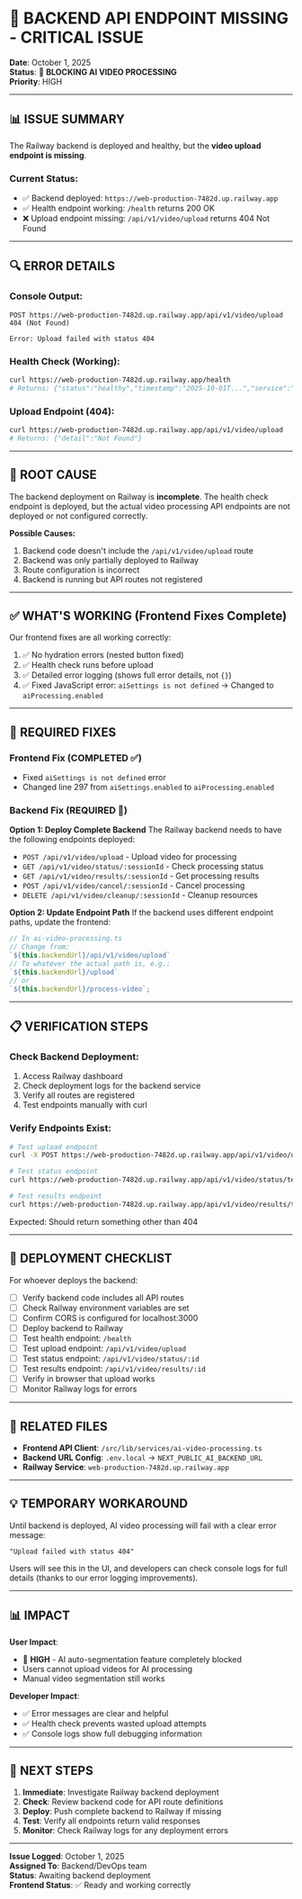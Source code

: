 # 🚨 BACKEND API ENDPOINT MISSING - CRITICAL ISSUE

**Date**: October 1, 2025  
**Status**: 🔴 **BLOCKING AI VIDEO PROCESSING**  
**Priority**: HIGH

---

## 📊 ISSUE SUMMARY

The Railway backend is deployed and healthy, but the **video upload endpoint is missing**.

### Current Status:

- ✅ Backend deployed: `https://web-production-7482d.up.railway.app`
- ✅ Health endpoint working: `/health` returns 200 OK
- ❌ Upload endpoint missing: `/api/v1/video/upload` returns 404 Not Found

---

## 🔍 ERROR DETAILS

### Console Output:

```
POST https://web-production-7482d.up.railway.app/api/v1/video/upload 404 (Not Found)

Error: Upload failed with status 404
```

### Health Check (Working):

```bash
curl https://web-production-7482d.up.railway.app/health
# Returns: {"status":"healthy","timestamp":"2025-10-01T...","service":"Dojo Backend - Video Processing API","version":"1.0.0","environment":"production"}
```

### Upload Endpoint (404):

```bash
curl https://web-production-7482d.up.railway.app/api/v1/video/upload
# Returns: {"detail":"Not Found"}
```

---

## 🎯 ROOT CAUSE

The backend deployment on Railway is **incomplete**. The health check endpoint is deployed, but the actual video processing API endpoints are not deployed or not configured correctly.

**Possible Causes:**

1. Backend code doesn't include the `/api/v1/video/upload` route
2. Backend was only partially deployed to Railway
3. Route configuration is incorrect
4. Backend is running but API routes not registered

---

## ✅ WHAT'S WORKING (Frontend Fixes Complete)

Our frontend fixes are all working correctly:

1. ✅ No hydration errors (nested button fixed)
2. ✅ Health check runs before upload
3. ✅ Detailed error logging (shows full error details, not `{}`)
4. ✅ Fixed JavaScript error: `aiSettings is not defined` → Changed to `aiProcessing.enabled`

---

## 🔧 REQUIRED FIXES

### Frontend Fix (COMPLETED ✅)

- Fixed `aiSettings is not defined` error
- Changed line 297 from `aiSettings.enabled` to `aiProcessing.enabled`

### Backend Fix (REQUIRED 🚨)

**Option 1: Deploy Complete Backend**
The Railway backend needs to have the following endpoints deployed:

- `POST /api/v1/video/upload` - Upload video for processing
- `GET /api/v1/video/status/:sessionId` - Check processing status
- `GET /api/v1/video/results/:sessionId` - Get processing results
- `POST /api/v1/video/cancel/:sessionId` - Cancel processing
- `DELETE /api/v1/video/cleanup/:sessionId` - Cleanup resources

**Option 2: Update Endpoint Path**
If the backend uses different endpoint paths, update the frontend:

```typescript
// In ai-video-processing.ts
// Change from:
`${this.backendUrl}/api/v1/video/upload`
// To whatever the actual path is, e.g.:
`${this.backendUrl}/upload`
// or
`${this.backendUrl}/process-video`;
```

---

## 📋 VERIFICATION STEPS

### Check Backend Deployment:

1. Access Railway dashboard
2. Check deployment logs for the backend service
3. Verify all routes are registered
4. Test endpoints manually with curl

### Verify Endpoints Exist:

```bash
# Test upload endpoint
curl -X POST https://web-production-7482d.up.railway.app/api/v1/video/upload

# Test status endpoint
curl https://web-production-7482d.up.railway.app/api/v1/video/status/test-id

# Test results endpoint
curl https://web-production-7482d.up.railway.app/api/v1/video/results/test-id
```

Expected: Should return something other than 404

---

## 🚀 DEPLOYMENT CHECKLIST

For whoever deploys the backend:

- [ ] Verify backend code includes all API routes
- [ ] Check Railway environment variables are set
- [ ] Confirm CORS is configured for localhost:3000
- [ ] Deploy backend to Railway
- [ ] Test health endpoint: `/health`
- [ ] Test upload endpoint: `/api/v1/video/upload`
- [ ] Test status endpoint: `/api/v1/video/status/:id`
- [ ] Test results endpoint: `/api/v1/video/results/:id`
- [ ] Verify in browser that upload works
- [ ] Monitor Railway logs for errors

---

## 🔗 RELATED FILES

- **Frontend API Client**: `/src/lib/services/ai-video-processing.ts`
- **Backend URL Config**: `.env.local` → `NEXT_PUBLIC_AI_BACKEND_URL`
- **Railway Service**: `web-production-7482d.up.railway.app`

---

## 💡 TEMPORARY WORKAROUND

Until backend is deployed, AI video processing will fail with a clear error message:

```
"Upload failed with status 404"
```

Users will see this in the UI, and developers can check console logs for full details (thanks to our error logging improvements).

---

## 📊 IMPACT

**User Impact**:

- 🔴 **HIGH** - AI auto-segmentation feature completely blocked
- Users cannot upload videos for AI processing
- Manual video segmentation still works

**Developer Impact**:

- ✅ Error messages are clear and helpful
- ✅ Health check prevents wasted upload attempts
- ✅ Console logs show full debugging information

---

## 🎯 NEXT STEPS

1. **Immediate**: Investigate Railway backend deployment
2. **Check**: Review backend code for API route definitions
3. **Deploy**: Push complete backend to Railway if missing
4. **Test**: Verify all endpoints return valid responses
5. **Monitor**: Check Railway logs for any deployment errors

---

**Issue Logged**: October 1, 2025  
**Assigned To**: Backend/DevOps team  
**Status**: Awaiting backend deployment  
**Frontend Status**: ✅ Ready and working correctly
